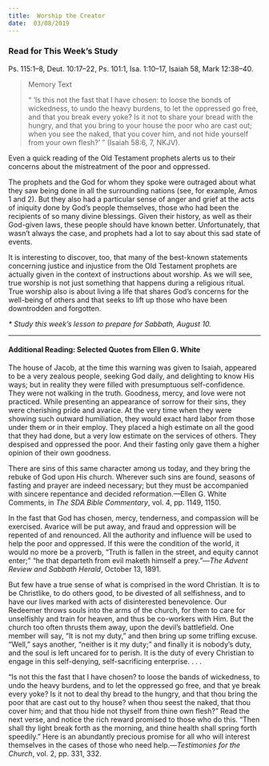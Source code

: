 ```yaml
---
title:  Worship the Creator
date:  03/08/2019
---
```


### Read for This Week’s Study
Ps. 115:1–8, Deut. 10:17–22, Ps. 101:1, Isa. 1:10–17, Isaiah 58, Mark 12:38–40.

> <p>Memory Text</p>
> “ ‘Is this not the fast that I have chosen: to loose the bonds of wickedness, to undo the heavy burdens, to let the oppressed go free, and that you break every yoke? Is it not to share your bread with the hungry, and that you bring to your house the poor who are cast out; when you see the naked, that you cover him, and not hide yourself from your own flesh?’ ” (Isaiah 58:6, 7, NKJV).

Even a quick reading of the Old Testament prophets alerts us to their concerns about the mistreatment of the poor and oppressed.

The prophets and the God for whom they spoke were outraged about what they saw being done in all the surrounding nations (see, for example, Amos 1 and 2). But they also had a particular sense of anger and grief at the acts of iniquity done by God’s people themselves, those who had been the recipients of so many divine blessings. Given their history, as well as their God-given laws, these people should have known better. Unfortunately, that wasn’t always the case, and prophets had a lot to say about this sad state of events.

It is interesting to discover, too, that many of the best-known statements concerning justice and injustice from the Old Testament prophets are actually given in the context of instructions about worship. As we will see, true worship is not just something that happens during a religious ritual. True worship also is about living a life that shares God’s concerns for the well-being of others and that seeks to lift up those who have been downtrodden and forgotten.

_* Study this week’s lesson to prepare for Sabbath, August 10._

---

#### Additional Reading: Selected Quotes from Ellen G. White

The house of Jacob, at the time this warning was given to Isaiah, appeared to be a very zealous people, seeking God daily, and delighting to know His ways; but in reality they were filled with presumptuous self-confidence. They were not walking in the truth. Goodness, mercy, and love were not practiced. While presenting an appearance of sorrow for their sins, they were cherishing pride and avarice. At the very time when they were showing such outward humiliation, they would exact hard labor from those under them or in their employ. They placed a high estimate on all the good that they had done, but a very low estimate on the services of others. They despised and oppressed the poor. And their fasting only gave them a higher opinion of their own goodness.  

There are sins of this same character among us today, and they bring the rebuke of God upon His church. Wherever such sins are found, seasons of fasting and prayer are indeed necessary; but they must be accompanied with sincere repentance and decided reformation.—Ellen G. White Comments, in _The SDA Bible Commentary_, vol. 4, pp. 1149, 1150.  

In the fast that God has chosen, mercy, tenderness, and compassion will be exercised. Avarice will be put away, and fraud and oppression will be repented of and renounced. All the authority and influence will be used to help the poor and oppressed. If this were the condition of the world, it would no more be a proverb, “Truth is fallen in the street, and equity cannot enter;” “he that departeth from evil maketh himself a prey.”—_The Advent Review and Sabbath Herald_, October 13, 1891.

But few have a true sense of what is comprised in the word Christian. It is to be Christlike, to do others good, to be divested of all selfishness, and to have our lives marked with acts of disinterested benevolence. Our Redeemer throws souls into the arms of the church, for them to care for unselfishly and train for heaven, and thus be co-workers with Him. But the church too often thrusts them away, upon the devil’s battlefield. One member will say, “It is not my duty,” and then bring up some trifling excuse. “Well,” says another, “neither is it my duty;” and finally it is nobody’s duty, and the soul is left uncared for to perish. It is the duty of every Christian to engage in this self-denying, self-sacrificing enterprise. . . . 

“Is not this the fast that I have chosen? to loose the bands of wickedness, to undo the heavy burdens, and to let the oppressed go free, and that ye break every yoke? Is it not to deal thy bread to the hungry, and that thou bring the poor that are cast out to thy house? when thou seest the naked, that thou cover him; and that thou hide not thyself from thine own flesh?” Read the next verse, and notice the rich reward promised to those who do this. “Then shall thy light break forth as the morning, and thine health shall spring forth speedily.” Here is an abundantly precious promise for all who will interest themselves in the cases of those who need help.—_Testimonies for the Church_, vol. 2, pp. 331, 332. 